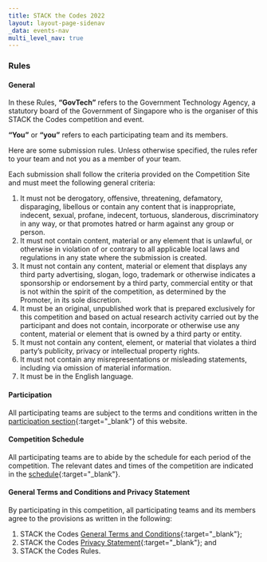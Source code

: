 ```yaml
---
title: STACK the Codes 2022
layout: layout-page-sidenav
_data: events-nav
multi_level_nav: true
---
```


### Rules

#### General

In these Rules, **“GovTech”** refers to the Government Technology Agency, a statutory board of the Government of Singapore who is the organiser of this STACK the Codes competition and event.

**“You”** or **“you”** refers to each participating team and its members.

Here are some submission rules. Unless otherwise specified, the rules refer to your team and not you as a member of your team.

Each submission shall follow the criteria provided on the Competition Site and must meet the following general criteria:

1. It must not be derogatory, offensive, threatening, defamatory, disparaging, libellous or contain any content that is inappropriate, indecent, sexual, profane, indecent, tortuous, slanderous, discriminatory in any way, or that promotes hatred or harm against any group or person.
2. It must not contain content, material or any element that is unlawful, or otherwise in violation of or contrary to all applicable local laws and regulations in any state where the submission is created.
3. It must not contain any content, material or element that displays any third party advertising, slogan, logo, trademark or otherwise indicates a sponsorship or endorsement by a third party, commercial entity or that is not within the spirit of the competition, as determined by the Promoter, in its sole discretion.
4. It must be an original, unpublished work that is prepared exclusively for this competition and based on actual research activity carried out by the participant and does not contain, incorporate or otherwise use any content, material or element that is owned by a third party or entity.
5. It must not contain any content, element, or material that violates a third party’s publicity, privacy or intellectual property rights.
6. It must not contain any misrepresentations or misleading statements, including via omission of material information.
7. It must be in the English language.

#### Participation

All participating teams are subject to the terms and conditions written in the [participation section](/communities/events/jaga-the-stack/stack-the-codes-2020/participation){:target="_blank"} of this website.

#### Competition Schedule

All participating teams are to abide by the schedule for each period of the competition. The relevant dates and times of the competition are indicated in the [schedule](/communities/events/jaga-the-stack/stack-the-codes-2020/overview#schedule){:target="_blank"}.

#### General Terms and Conditions and Privacy Statement

By participating in this competition, all participating teams and its members agree to the provisions as written in the following:

1. STACK the Codes [General Terms and Conditions](/communities/events/jaga-the-stack/stack-the-codes-2020/general-terms-and-conditions){:target="_blank"};
2. STACK the Codes [Privacy Statement](/communities/events/jaga-the-stack/stack-the-codes-2020/privacy-statement){:target="_blank"}; and
3. STACK the Codes Rules.
